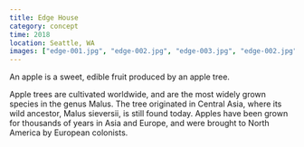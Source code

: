 ```yaml
---
title: Edge House
category: concept
time: 2018
location: Seattle, WA
images: ["edge-001.jpg", "edge-002.jpg", "edge-003.jpg", "edge-002.jpg", "edge-003.jpg"]
---
```

An apple is a sweet, edible fruit produced by an apple tree.

Apple trees are cultivated worldwide, and are the most widely grown
species in the genus Malus. The tree originated in Central Asia, where
its wild ancestor, Malus sieversii, is still found today. Apples have
been grown for thousands of years in Asia and Europe, and were brought
to North America by European colonists.